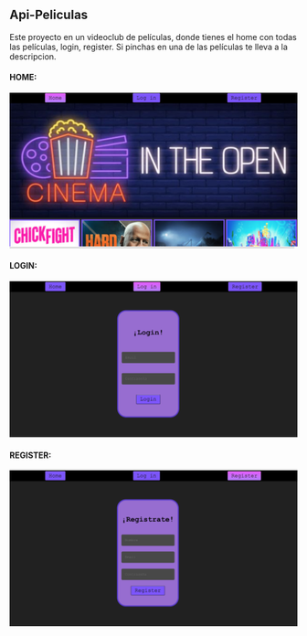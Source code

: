 ## Api-Peliculas

Este proyecto en un videoclub de películas, donde tienes el home con todas las películas, login, register.
Si pinchas en una de las películas te lleva a la descripcion.

#### HOME:
![Screenshot](Home.png)
 #### LOGIN:
 ![Screenshot](Login.png)
 #### REGISTER:
 ![Screenshot](Register.png)